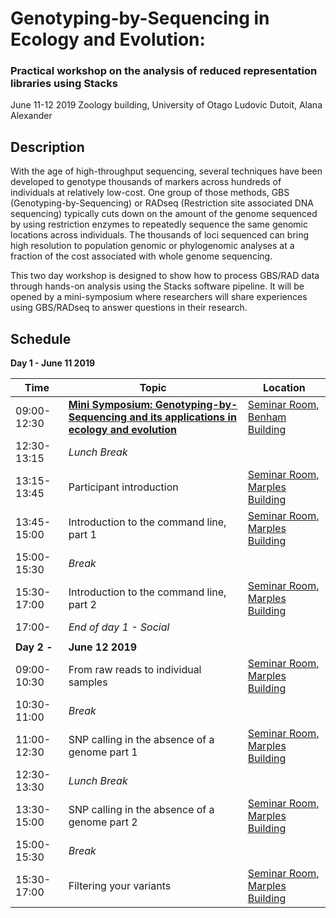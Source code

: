 # Genotyping-by-Sequencing in Ecology and Evolution:

### Practical workshop on the analysis of reduced representation libraries using Stacks

June 11-12 2019
Zoology building, University of Otago
Ludovic Dutoit, Alana Alexander

## Description
With the age of high\-throughput sequencing, several techniques have been developed to
genotype thousands of markers across hundreds of individuals at relatively low\-cost. One
group of those methods, GBS (Genotyping\-by\-Sequencing) or RADseq (Restriction site
associated DNA sequencing) typically cuts down on the amount of the genome sequenced
by using restriction enzymes to repeatedly sequence the same genomic locations across
individuals. The thousands of loci sequenced can bring high resolution to population
genomic or phylogenomic analyses at a fraction of the cost associated with whole genome
sequencing.

This two day workshop is designed to show how to process GBS/RAD data through
hands\-on analysis using the Stacks software pipeline. It will be opened by a mini-symposium
where researchers will share experiences using GBS/RADseq to answer questions in their
research.

## Schedule

**Day 1 - June 11 2019**

Time | Topic | Location |
------|------|-----|
09:00-12:30 | [**Mini Symposium: Genotyping-by-Sequencing and its applications in ecology and evolution**](sessions/minisymposium.md) | [Seminar Room, Benham Building](https://goo.gl/maps/62XWtwgqsKxKir4V9) |
12:30-13:15 | *Lunch Break* | |
13:15-13:45 | Participant introduction | [Seminar Room, Marples Building](https://goo.gl/maps/62XWtwgqsKxKir4V9) |
13:45-15:00 | Introduction to the command line, part 1 | [Seminar Room, Marples Building](https://goo.gl/maps/62XWtwgqsKxKir4V9) |
15:00-15:30 | *Break* | |
15:30-17:00 | Introduction to the command line, part 2 | [Seminar Room, Marples Building](https://goo.gl/maps/62XWtwgqsKxKir4V9) |
17:00- | *End of day 1 - Social* | |
 | | |
**Day 2 -** | **June 12 2019** | |
09:00-10:30 | From raw reads to individual samples  | [Seminar Room, Marples Building](https://goo.gl/maps/62XWtwgqsKxKir4V9) |
10:30-11:00 | *Break* | |
11:00-12:30 | SNP calling in the absence of a genome part 1 | [Seminar Room, Marples Building](https://goo.gl/maps/62XWtwgqsKxKir4V9) |
12:30-13:30 | *Lunch Break* | |
13:30-15:00 | SNP calling in the absence of a genome part 2 | [Seminar Room, Marples Building](https://goo.gl/maps/62XWtwgqsKxKir4V9) |
15:00-15:30 | *Break* | |
15:30-17:00 | Filtering your variants | [Seminar Room, Marples Building](https://goo.gl/maps/62XWtwgqsKxKir4V9) |



